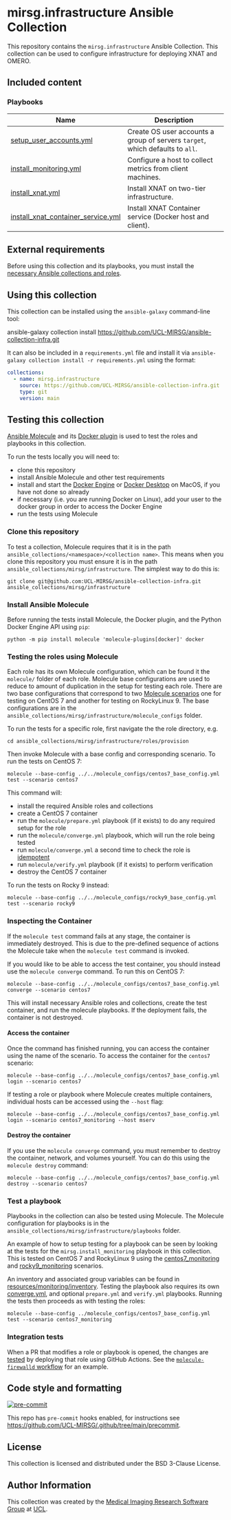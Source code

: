 # mirsg.infrastructure Ansible Collection

This repository contains the `mirsg.infrastructure` Ansible Collection. This
collection can be used to configure infrastructure for deploying XNAT and OMERO.

## Included content

### Playbooks

| Name                                                                               | Description                                                                   |
| ---------------------------------------------------------------------------------- | ----------------------------------------------------------------------------- |
| [setup_user_accounts.yml](playbooks/setup_user_accounts.yml)                       | Create OS user accounts a group of servers `target`, which defaults to `all`. |
| [install_monitoring.yml](playbooks/install_monitoring.yml)                         | Configure a host to collect metrics from client machines.                     |
| [install_xnat.yml](playbooks/install_xnat.yml)                                     | Install XNAT on two-tier infrastructure.                                      |
| [install_xnat_container_service.yml](playbooks/install_xnat_container_service.yml) | Install XNAT Container service (Docker host and client).                      |

## External requirements

Before using this collection and its playbooks, you must install the [necessary
Ansible collections and roles](meta/requirements.yml).

## Using this collection

This collection can be installed using the `ansible-galaxy` command-line tool:

ansible-galaxy collection install
https://github.com/UCL-MIRSG/ansible-collection-infra.git

It can also be included in a `requirements.yml` file and install it via
`ansible-galaxy collection install -r requirements.yml` using the format:

```yaml
collections:
  - name: mirsg.infrastructure
    source: https://github.com/UCL-MIRSG/ansible-collection-infra.git
    type: git
    version: main
```

## Testing this collection

[Ansible Molecule](https://ansible.readthedocs.io/projects/molecule/) and its
[Docker plugin](https://github.com/ansible-community/molecule-plugins) is used
to test the roles and playbooks in this collection.

To run the tests locally you will need to:

- clone this repository
- install Ansible Molecule and other test requirements
- install and start the [Docker Engine](https://docs.docker.com/engine/install/)
  or [Docker Desktop](https://www.docker.com/products/docker-desktop/) on MacOS,
  if you have not done so already
- if necessary (i.e. you are running Docker on Linux), add your user to the
  docker group in order to access the Docker Engine
- run the tests using Molecule

### Clone this repository

To test a collection, Molecule requires that it is in the path
`ansible_collections/<namespace>/<collection name>`. This means when you clone
this repository you must ensure it is in the path
`ansible_collections/mirsg/infrastructure`. The simplest way to do this is:

```shell
git clone git@github.com:UCL-MIRSG/ansible-collection-infra.git ansible_collections/mirsg/infrastructure
```

### Install Ansible Molecule

Before running the tests install Molecule, the Docker plugin, and the Python
Docker Engine API using `pip`:

```shell
python -m pip install molecule 'molecule-plugins[docker]' docker
```

### Testing the roles using Molecule

Each role has its own Molecule configuration, which can be found it the `molecule/`
folder of each role. Molecule base configurations are used to reduce to amount
of duplication in the setup for testing each role. There are two base configurations
that correspond to two [Molecule
scenarios](https://ansible.readthedocs.io/projects/molecule/getting-started/#molecule-scenarios)
one for testing on CentOS 7 and another for testing on RockyLinux 9. The base configurations
are in the `ansible_collections/mirsg/infrastructure/molecule_configs` folder.

To run the tests for a specific role, first navigate the the role directory, e.g.

```shell
cd ansible_collections/mirsg/infrastructure/roles/provision
```

Then invoke Molecule with a base config and corresponding scenario. To run the
tests on CentOS 7:

```shell
molecule --base-config ../../molecule_configs/centos7_base_config.yml test --scenario centos7
```

This command will:

- install the required Ansible roles and collections
- create a CentOS 7 container
- run the `molecule/prepare.yml` playbook (if it exists) to do any required
  setup for the role
- run the `molecule/converge.yml` playbook, which will run
  the role being tested
- run `molecule/converge.yml` a second time to check the
  role is
  [idempotent](https://docs.ansible.com/ansible/latest/reference_appendices/glossary.html#term-Idempotency)
- run `molecule/verify.yml` playbook (if it exists) to perform verification
- destroy the CentOS 7 container

To run the tests on Rocky 9 instead:

```shell
molecule --base-config ../../molecule_configs/rocky9_base_config.yml test --scenario rocky9
```

### Inspecting the Container

If the `molecule test` command fails at any stage, the container is immediately
destroyed. This is due to the pre-defined sequence of actions the Molecule take
when the `molecule test` command is invoked.

If you would like to be able to access the test container, you should instead
use the `molecule converge` command. To run this on CentOS 7:

```shell
molecule --base-config ../../molecule_configs/centos7_base_config.yml converge --scenario centos7
```

This will install necessary Ansible roles and collections, create the test
container, and run the molecule playbooks. If the deployment fails, the
container is not destroyed.

#### Access the container

Once the command has finished running, you can access the container using the
name of the scenario. To access the container for the `centos7` scenario:

```shell
molecule --base-config ../../molecule_configs/centos7_base_config.yml login --scenario centos7
```

If testing a role or playbook where Molecule creates multiple containers,
individual hosts can be accessed using the `--host` flag:

```shell
molecule --base-config ../../molecule_configs/centos7_base_config.yml login --scenario centos7_monitoring --host mserv
```

#### Destroy the container

If you use the `molecule converge` command, you must remember to destroy the
container, network, and volumes yourself. You can do this using the `molecule
destroy` command:

```shell
molecule --base-config ../../molecule_configs/centos7_base_config.yml  destroy --scenario centos7
```

### Test a playbook

Playbooks in the collection can also be tested using Molecule. The Molecule
configuration for playbooks is in the
`ansible_collections/mirsg/infrastructure/playbooks` folder.

An example of how to setup testing for a playbook can be seen by looking at
the tests for the `mirsg.install_monitoring` playbook in this collection.
This is tested on CentOS 7 and RockyLinux 9 using the
[centos7_monitoring](./playbooks/molecule/centos7_monitoring/) and
[rocky9_monitoring](./playbooks/molecule/rocky9_monitoring/) scenarios.

An inventory
and associated group variables can be found in
[resources/monitoring/inventory](./playbooks/molecule/resources/monitoring/inventory/).
Testing the playbook also requires its own
[converge.yml](./playbooks/molecule/resources/monitoring/converge.yml), and optional
`prepare.yml` and `verify.yml` playbooks.
Running the tests then proceeds as with testing the roles:

```shell
molecule --base-config ../molecule_configs/centos7_base_config.yml test --scenario centos7_monitoring
```

### Integration tests

When a PR that modifies a role or playbook is opened, the changes are
[tested](.github/workflows/) by deploying that role using GitHub Actions. See
the [`molecule-firewalld` workflow](.github/workflows/molecule-firewalld.yml)
for an example.

## Code style and formatting

[![pre-commit](https://img.shields.io/badge/pre--commit-enabled-brightgreen?logo=pre-commit&logoColor=white)](https://github.com/pre-commit/pre-commit)

This repo has `pre-commit` hooks enabled, for instructions see
<https://github.com/UCL-MIRSG/.github/tree/main/precommit>.

## License

This collection is licensed and distributed under the BSD 3-Clause License.

## Author Information

This collection was created by the [Medical Imaging Research Software
Group](https://www.ucl.ac.uk/advanced-research-computing/expertise/research-software-development/medical-imaging-research-software-group)
at [UCL](https://www.ucl.ac.uk/).
